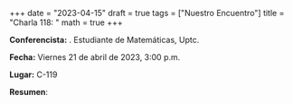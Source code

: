 +++
date  = "2023-04-15"
draft = true
tags  = ["Nuestro Encuentro"]
title = "Charla 118: "
math  = true
+++


**Conferencista:**   . Estudiante de Matemáticas, Uptc.

**Fecha:** Viernes 21 de abril de 2023, 3:00 p.m.

**Lugar:** C-119

**Resumen**: 

